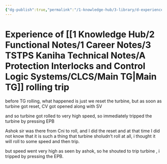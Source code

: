 ```yaml
---
{"dg-publish":true,"permalink":"/1-knowledge-hub/3-library/d-experiences-and-learnings/1-office/2-tstps-incidents-and-experiences/experience-of-main-tg-rolling-trip/","noteIcon":""}
---
```


# Experience of [[1 Knowledge Hub/2 Functional Notes/1 Career Notes/3 TSTPS Kaniha Technical Notes/A Protection Interlocks and Control Logic Systems/CLCS/Main TG\|Main TG]] rolling trip
before TG rolling, what happened is just we reset the turbine, but as soon as turbine got reset, CV got opened along with SV

and so turbine got rolled to very high speed, so immediately tripped the turbine by pressing EPB

Ashok sir was there from Cni to roll, and I did the reset and at that time I did not know that it is such a thing that turbine sholudn’t roll at all, i thought it will roll to some speed and then trip.

but speed went very high as seen by ashok, so he shouted to trip turbine , i tripped by pressing the EPB.

